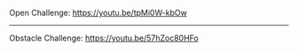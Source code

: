 Open Challenge: https://youtu.be/tpMi0W-kbOw

***

Obstacle Challenge: https://youtu.be/57hZoc80HFo
